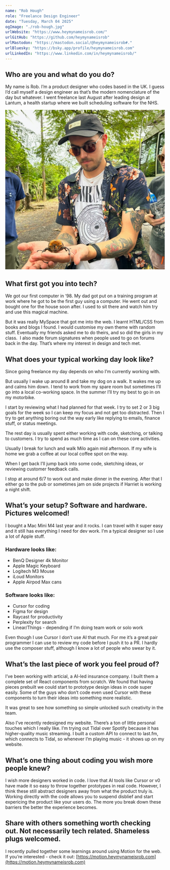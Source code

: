 ```yaml
---
name: "Rob Hough"
role: "Freelance Design Engineer"
date: "Tuesday, March 04 2025"
ogImage: "./rob-hough.jpg"
urlWebsite: "https://www.heymynameisrob.com/"
urlGitHub: "https://github.com/heymynameisrob"
urlMastodon: "https://mastodon.social/@heymynameisrob#."
urlBluesky: "https://bsky.app/profile/heymynameisrob.com"
urlLinkedIn: "https://www.linkedin.com/in/heymynameisrob/"
---
```


## **Who are you and what do you do?**

My name is Rob. I’m a product designer who codes based in the UK. I guess I’d call myself a design engineer as that’s the modern nomenclature of the day but whatever. I went freelance last August after leading design at Lantum, a health startup where we built scheduling software for the NHS.

![Rob Hough](./rob-hough.jpg)

## **What first got you into tech?**

We got our first computer in ‘98. My dad got put on a training program at work where he got to be the first guy using a computer. He went out and bought one for the house soon after. I used to sit there and watch him try and use this magical machine.

But it was really MySpace that got me into the web. I learnt HTML/CSS from books and blogs I found. I would customise my own theme with random stuff. Eventually my friends asked me to do theirs, and so did the girls in my class.  I also made forum signatures when people used to go on forums back in the day. That’s where my interest in design and tech met.

## What does your typical working day look like?

Since going freelance my day depends on who I’m currently working with.

But usually I wake up around 8 and take my dog on a walk. It wakes me up and calms him down. I tend to work from my spare room but sometimes I’ll go into a local co-working space. In the summer I’ll try my best to go in on my motorbike.

I start by reviewing what I had planned for that week. I try to set 2 or 3 big goals for the week so I can keep my focus and not get too distracted. Then I try to get anything boring out the way early like replying to emails, finance stuff, or status meetings.

The rest day is usually spent either working with code, sketching, or talking to customers. I try to spend as much time as I can on these core activities.

Usually I break for lunch and walk Milo again mid afternoon. If my wife is home we grab a coffee at our local coffee spot on the way.

When I get back I’ll jump back into some code, sketching ideas, or reviewing customer feedback calls.

I stop at around 6/7 to work out and make dinner in the evening. After that I either go to the pub or sometimes jam on side projects if Harriet is working a night shift.

## What’s your setup? Software and hardware. Pictures welcomed!

I bought a Mac Mini M4 last year and it rocks. I can travel with it super easy and it still has everything I need for dev work. I’m a typical designer so I use a lot of Apple stuff.

### Hardware looks like:

- BenQ Designer 4k Monitor
- Apple Magic Keyboard
- Logitech M3 Mouse
- iLoud Monitors
- Apple Airpod Max cans

### Software looks like:

- Cursor for coding
- Figma for design
- Raycast for productivity
- Perplexity for search
- Linear/Things - depending if I’m doing team work or solo work

Even though I use Cursor I don’t use AI that much. For me it’s a great pair programmer I can use to review my code before I push it to a PR. I hardly use the composer stuff, although I know a lot of people who swear by it.

## What’s the last piece of work you feel proud of?

I’ve been working with articial, a AI-led insurance company. I built them a complete set of React components from scratch. We found that having pieces prebuilt we could start to prototype design ideas in code super easily. Some of the guys who don’t code even used Cursor with these components to turn their ideas into something more realistic.

It was great to see how something so simple unlocked such creativity in the team.

Also I’ve recently redesigned my website. There’s a ton of little personal touches which I really like. I’m trying out Tidal over Spotify because it has higher-quality music streaming. I built a custom API to connect to last.fm, which connects to Tidal, so whenever I’m playing music - it shows up on my website.

## What’s one thing about coding you wish more people knew?

I wish more designers worked in code. I love that AI tools like Cursor or v0 have made it so easy to throw together prototypes in real code. However, I think these still abstract designers away from what the product truly is. Working directly with the code allows you to suspend disblief and start expericing the product like your users do. The more you break down these barriers the better the experience becomes.

## Share with others something worth checking out. Not necessarily tech related. Shameless plugs welcomed.

I recently pulled together some learnings around using Motion for the web. If you’re interested - check it out: [https://motion.heymynameisrob.com](https://motion.heymynameisrob.com)
